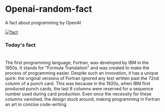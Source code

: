 
# Openai-random-fact
 A fact about programming by OpenAI

[![fact](https://github.com/MarioVidoni/openai-daily-fact/actions/workflows/main.yml/badge.svg)](https://github.com/MarioVidoni/openai-daily-fact/actions/workflows/main.yml)

### Today's fact
# 
The first programming language, Fortran, was developed by IBM in the 1950s. It stands for "Formula Translation" and was created to make the process of programming easier. Despite such an innovation, it has a unique quirk: the original versions of Fortran ignored any text written past the 72nd column of a punch card. This was because in the 1920s, when IBM first produced punch cards, the last 8 columns were reserved for a sequence number used during card production. Even once the necessity for these columns vanished, the design stuck around, making programming in Fortran an art in concise code-writing.